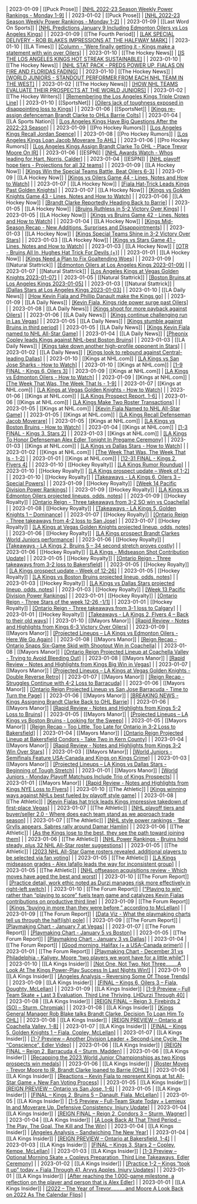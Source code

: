 | 2023-01-09 | [[Puck Prose]] | [[NHL 2022-23 Season Weekly Power Rankings - Monday 1-9]](https://puckprose.com/2023/01/09/nhl-2022-2023-power-rankings-monday-1-9/) |
| 2023-01-02 | [[Puck Prose]] | [[NHL 2022-23 Season Weekly Power Rankings - Monday 1-2]](https://puckprose.com/2023/01/02/nhl-2022-23-season-weekly-power-rankings-monday-1-2/) |
| 2023-01-09 | [[Last Word On Sports]] | [[NHL Predictions January 9 Including Edmonton Oilers vs Los Angeles Kings]](https://lastwordonsports.com/hockey/2023/01/09/nhl-predictions-jan-9-oilers-vs-kings/) |
| 2023-01-09 | [[The Fourth Period]] | [[LAK SPECIAL DELIVERY - ROB BLAKES IMPRESSIONS AT THE HALFWAY MARK]](https://www.thefourthperiod.com/bernstein/lak-special-delivery-rob-blakes-impressions-at-the-halfway-mark) |
| 2023-01-10 | [[LA Times]] | [[Column - ‘Were finally getting it - Kings make a statement with win over Oilers]](https://www.latimes.com/sports/hockey/story/2023-01-10/kings-make-statement-with-win-over-oilers-connor-mcdavid) |
| 2023-01-10 | [[The Hockey News]] | [[IS THE LOS ANGELES KINGS HOT STREAK SUSTAINABLE]](https://thehockeynews.com/news/is-the-los-angeles-kings-hot-streak-sustainable) |
| 2023-01-10 | [[The Hockey News]] | [[NHL STAT PACK - PREDS POWER UP, FIALAS ON FIRE AND FLORIDAS FADING]](https://thehockeynews.com/news/nhl-stat-pack-preds-power-up-fialas-on-fire-and-floridas-fading) |
| 2023-01-10 | [[The Hockey News]] | [[WORLD JUNIORS - STANDOUT PERFORMER FROM EACH NHL TEAM IN THE WEST]](https://thehockeynews.com/news/world-juniors-standout-performer-from-each-nhl-team-in-the-west) |
| 2023-01-02 | [[The Hockey News]] | [[HOW NHL TEAMS EVALUATE THEIR PROSPECTS AT THE WORLD JUNIORS]](https://thehockeynews.com/news/how-nhl-teams-evaluate-their-prospects-at-the-world-juniors) |
| 2023-01-02 | [[The Hockey Writers]] | [[Remembering the Los Angeles Kings Triple Crown Line]](https://thehockeywriters.com/remembering-the-los-angeles-kings-prolific-triple-crown-line/) |
| 2023-01-10 | [[SportsNet]] | [[Oilers lack of toughness exposed in disappointing loss to Kings]](https://www.sportsnet.ca/nhl/article/oilers-lack-of-toughness-exposed-in-disappointing-loss-to-kings/) |
| 2023-01-06 | [[SportsNet]] | [[Kings re-assign defenceman Brandt Clarke to OHLs Barrie Colts]](https://www.sportsnet.ca/nhl/article/kings-re-assign-defenceman-brandt-clarke-to-ohls-barrie-colts/) |
| 2023-01-04 | [[LA Sports Nation]] | [[Los Angeles Kings Have Big Questions After the 2022-23 Season]](https://laxsportsnation.com/2023/01/04/los-angeles-kings-have-big-questions-after-the-2022-23-season/) |
| 2023-01-09 | [[Pro Hockey Rumors]] | [[Los Angeles Kings Recall Jordan Spence]](https://www.prohockeyrumors.com/2023/01/los-angeles-kings-recall-jordan-spence.html) |
| 2023-01-08 | [[Pro Hockey Rumors]] | [[Los Angeles Kings Loan Jacob Moverare To AHL]](https://www.prohockeyrumors.com/2023/01/los-angeles-kings-recall-jacob-moverare.html) |
| 2023-01-06 | [[Pro Hockey Rumors]] | [[Los Angeles Kings Assign Brandt Clarke To OHL - Place Trevor Moore On IR]](https://www.prohockeyrumors.com/2023/01/los-angeles-kings-expected-to-assign-brant-clarke-to-ohl.html) |
| 2023-01-06 | [[ESPN]] | [[NHL Awards Watch - Whos leading for Hart, Norris, Calder]](https://www.espn.com/nhl/insider/story/_/id/35387382/nhl-awards-watch-leading-hart-norris-calder) |
| 2023-01-04 | [[ESPN]] | [[NHL playoff hope tiers - Projections for all 32 teams]](https://www.espn.com/nhl/insider/story/_/id/35371509/nhl-playoff-hope-tiers-projections-all-32-teams) |
| 2023-01-09 | [[LA Hockey Now]] | [[Kings Win the Special Teams Battle, Beat Oilers 6-3]](https://www.lahockeynow.com/2023/01/09/los-angeles-kings-win-the-special-teams-battle-beat-edmonton-oilers-6-3) |
| 2023-01-09 | [[LA Hockey Now]] | [[Kings vs Oilers Game 44 - Lines, Notes and How to Watch]](https://www.lahockeynow.com/2023/01/09/los-angeles-kings-vs-edmonton-oilers-game-44-lines-notes--how-to-watch) |
| 2023-01-07 | [[LA Hockey Now]] | [[Fiala Hat-Trick Leads Kings Past Golden Knights]](https://www.lahockeynow.com/2023/01/07/fiala-hat-trick-leads-los-angeles-kings-past-vegas-golden-knights) |
| 2023-01-07 | [[LA Hockey Now]] | [[Kings vs Golden Knights Game 43 - Lines, Notes and How to Watch]](https://www.lahockeynow.com/2023/01/07/los-angeles-kings-vs-vegas-golden-knights-game-43-lines-notes--how-to-watch) |
| 2023-01-06 | [[LA Hockey Now]] | [[Brandt Clarke Reportedly Heading Back to Barrie]](https://www.lahockeynow.com/2023/01/06/brandt-clarke-reportedly-heading-back-to-barrie) |
| 2023-01-05 | [[LA Hockey Now]] | [[Bruins Ruthless in 5-2 Victory Over Kings]](https://www.lahockeynow.com/2023/01/05/boston-bruins-ruthless-in-5-2-victory-over-the-los-angeles-kings) |
| 2023-01-05 | [[LA Hockey Now]] | [[Kings vs Bruins Game 42 - Lines, Notes and How to Watch]](https://www.lahockeynow.com/2023/01/05/los-angeles-kings-vs-boston-bruins-game-42-lines-notes--how-to-watch) |
| 2023-01-04 | [[LA Hockey Now]] | [[Kings Mid-Season Recap - New Additions, Surprises and Disappointments]](https://www.lahockeynow.com/2023/01/04/los-angeles-kings-mid-season-recap-new-additions-surprises--disappointments) |
| 2023-01-03 | [[LA Hockey Now]] | [[Kings Special Teams Shine in 3-2 Victory Over Stars]](https://www.lahockeynow.com/2023/01/03/los-angeles-kings-special-teams-shine-in-3-2-victory-over-dallas-stars) |
| 2023-01-03 | [[LA Hockey Now]] | [[Kings vs Stars Game 41 - Lines, Notes and How to Watch]](https://www.lahockeynow.com/2023/01/03/los-angeles-kings-vs-dallas-stars-game-41-lines-notes--how-to-watch) |
| 2023-01-03 | [[LA Hockey Now]] | [[OTR - Bruins All In, Hughes Hat Trick For Devils (+)]](https://www.lahockeynow.com/2023/01/03/nhl-trade-talk-bruins-all-in-hughes-hat-trick) |
| 2023-01-01 | [[LA Hockey Now]] | [[Kings Need a Plan to Fix Goaltending Woes]](https://www.lahockeynow.com/2023/01/01/los-angeles-kings-need-a-plan-to-fix-goaltending-woes) |
| 2023-01-09 | [[Natural Stattrick]] | [[Edmonton Oilers at Los Angeles Kings 2023-01-09]](https://www.naturalstattrick.com/game.php?season=20222023&game=20647) |
| 2023-01-07 | [[Natural Stattrick]] | [[Los Angeles Kings at Vegas Golden Knights 2023-01-07]](https://www.naturalstattrick.com/game.php?season=20222023&game=20635) |
| 2023-01-05 | [[Natural Stattrick]] | [[Boston Bruins at Los Angeles Kings 2023-01-05]](https://www.naturalstattrick.com/game.php?season=20222023&game=20621) |
| 2023-01-03 | [[Natural Stattrick]] | [[Dallas Stars at Los Angeles Kings 2023-01-03]](https://www.naturalstattrick.com/game.php?season=20222023&game=20608) |
| 2023-01-10 | [[LA Daily News]] | [[How Kevin Fiala and Phillip Danault make the Kings go]](https://www.dailynews.com/2023/01/10/how-kevin-fiala-and-phillip-danault-make-the-kings-go/) |
| 2023-01-09 | [[LA Daily News]] | [[Kevin Fiala, Kings ride power surge past Oilers]](https://www.dailynews.com/2023/01/09/kevin-fiala-kings-ride-power-surge-past-oilers/) |
| 2023-01-08 | [[LA Daily News]] | [[Kings shoot for more payback against Oilers]](https://www.dailynews.com/2023/01/08/kings-try-for-more-payback-against-oilers/) |
| 2023-01-06 | [[LA Daily News]] | [[Kings continue challenging run in Las Vegas]](https://www.dailynews.com/2023/01/06/kings-continue-challenging-run-in-las-vegas/) |
| 2023-01-05 | [[LA Daily News]] | [[Kings stumble against Bruins in third period]](https://www.dailynews.com/2023/01/05/kings-stumble-against-bruins-in-third-period/) |
| 2023-01-05 | [[LA Daily News]] | [[Kings Kevin Fiala named to NHL All-Star Game]](https://www.dailynews.com/2023/01/05/kings-kevin-fiala-named-to-nhl-all-star-game/) |
| 2023-01-04 | [[LA Daily News]] | [[Pheonix Copley leads Kings against NHL-best Boston Bruins]](https://www.dailynews.com/2023/01/04/pheonix-copley-leads-kings-against-nhl-best-boston-bruins/) |
| 2023-01-03 | [[LA Daily News]] | [[Kings take down another high-profile opponent in Stars]](https://www.dailynews.com/2023/01/03/kings-take-down-another-high-profile-opponent-in-stars/) |
| 2023-01-02 | [[LA Daily News]] | [[Kings look to rebound against Central-leading Dallas]](https://www.dailynews.com/2023/01/02/kings-look-to-rebound-against-central-leading-dallas/) |
| 2023-01-10 | [[Kings at NHL.com]] | [[LA Kings vs San Jose Sharks - How to Watch]](https://www.nhl.com/kings/news/la-kings-vs-san-jose-sharks-how-to-watch/c-339798480) |
| 2023-01-10 | [[Kings at NHL.com]] | [[1-9 FINAL - Kings 6, Oilers 3]](https://www.nhl.com/kings/news/19-final---kings-6-oilers-3/c-339764540) |
| 2023-01-09 | [[Kings at NHL.com]] | [[LA Kings vs Edmonton Oilers - How to Watch]](https://www.nhl.com/kings/news/la-kings-vs-edmonton-oilers-how-to-watch/c-339735134) |
| 2023-01-09 | [[Kings at NHL.com]] | [[The Week That Was, The Week That Is - 1-9]](https://www.nhl.com/kings/news/the-week-that-was-the-week-that-is---19/c-339727720) |
| 2023-01-07 | [[Kings at NHL.com]] | [[LA Kings at Vegas Golden Knights - How to Watch]](https://www.nhl.com/kings/news/la-kings--vegas-golden-knights-how-to-watch/c-339650910) |
| 2023-01-06 | [[Kings at NHL.com]] | [[LA Kings Prospect Report, 1-6]](https://www.nhl.com/kings/news/la-kings-prospect-report-16/c-339619764) |
| 2023-01-06 | [[Kings at NHL.com]] | [[LA Kings Make Two Roster Transactions]](https://www.nhl.com/kings/news/la-kings-make-two-roster-transactions/c-339619332) |
| 2023-01-05 | [[Kings at NHL.com]] | [[Kevin Fiala Named to NHL All-Star Game]](https://www.nhl.com/kings/news/kevin-fiala-named-to-nhl-all-star-game/c-339563474) |
| 2023-01-05 | [[Kings at NHL.com]] | [[LA Kings Recall Defenseman Jacob Moverare]](https://www.nhl.com/kings/news/la-kings-recall-defenseman-jacob-moverare/c-339563390) |
| 2023-01-05 | [[Kings at NHL.com]] | [[LA Kings vs Boston Bruins - How to Watch]](https://www.nhl.com/kings/news/la-kings-vs-boston-bruins-how-to-watch/c-339556216) |
| 2023-01-04 | [[Kings at NHL.com]] | [[1-3 FINAL - Kings 3, Stars 2]](https://www.nhl.com/kings/news/13-final---kings-3-stars-2/c-339529668) |
| 2023-01-03 | [[Kings at NHL.com]] | [[LA Kings To Honor Defenseman Alex Edler Tonight In Pregame Ceremony]](https://www.nhl.com/kings/news/la-kings-to-honor-defenseman-alex-edler-tonight-in-pregame-ceremony/c-339476876) |
| 2023-01-03 | [[Kings at NHL.com]] | [[LA Kings vs Dallas Stars - How to Watch]](https://www.nhl.com/kings/news/la-kings-vs-dallas-stars-how-to-watch/c-339471390) |
| 2023-01-02 | [[Kings at NHL.com]] | [[The Week That Was, The Week That Is - 1-2]](https://www.nhl.com/kings/news/the-week-that-was-the-week-that-is---12/c-339446498) |
| 2023-01-01 | [[Kings at NHL.com]] | [[12-31 FINAL - Kings 2, Flyers 4]](https://www.nhl.com/kings/news/1231-final---kings-2-flyers-4/c-339416664) |
| 2023-01-10 | [[Hockey Royalty]] | [[LA Kings Rumor Roundup]](https://hockeyroyalty.com/2023/01/10/la-kings-rumor-roundup/) |
| 2023-01-10 | [[Hockey Royalty]] | [[LA Kings prospect update – Week of 1-2]](https://hockeyroyalty.com/2023/01/10/la-kings-prospect-update-week-of-1-2/) |
| 2023-01-10 | [[Hockey Royalty]] | [[Takeaways - LA Kings 6, Oilers 3 – Special Powers]](https://hockeyroyalty.com/2023/01/10/takeaways-la-kings-6-oilers-3-special-powers/) |
| 2023-01-09 | [[Hockey Royalty]] | [[Week 14 Pacific Division Power Rankings]](https://hockeyroyalty.com/2023/01/09/week-14-pacific-division-power-rankings/) |
| 2023-01-09 | [[Hockey Royalty]] | [[LA Kings vs Edmonton Oilers projected lineups, odds, notes]](https://hockeyroyalty.com/2023/01/09/la-kings-vs-edmonton-oilers-projected-lineups-odds-notes/) |
| 2023-01-09 | [[Hockey Royalty]] | [[Ontario Reign - Three takeaways from 3-2 SO win vs Coachella]](https://hockeyroyalty.com/2023/01/09/ontario-reign-three-takeaways-from-3-2-so-win-vs-coachella/) |
| 2023-01-08 | [[Hockey Royalty]] | [[Takeaways - LA Kings 5, Golden Knights 1 – Dominance]](https://hockeyroyalty.com/2023/01/08/takeaways-la-kings-5-golden-knights-1-dominance/) |
| 2023-01-07 | [[Hockey Royalty]] | [[Ontario Reign - Three takeaways from 4-2 loss to San Jose]](https://hockeyroyalty.com/2023/01/07/ontario-reign-three-takeaways-from-4-2-loss-to-san-jose/) |
| 2023-01-07 | [[Hockey Royalty]] | [[LA Kings at Vegas Golden Knights projected lineup, odds, notes]](https://hockeyroyalty.com/2023/01/07/la-kings-at-vegas-golden-knights-projected-lineup-odds-notes/) |
| 2023-01-06 | [[Hockey Royalty]] | [[LA Kings prospect Brandt Clarkes World Juniors performance]](https://hockeyroyalty.com/2023/01/06/la-kings-prospect-brandt-clarkes-world-juniors-performance/) |
| 2023-01-06 | [[Hockey Royalty]] | [[Takeaways - LA Kings 2, Bruins 5 – 34 second stretch proves costly]](https://hockeyroyalty.com/2023/01/06/takeaways-la-kings-2-bruins-5-34-second-stretch-proves-costly/) |
| 2023-01-06 | [[Hockey Royalty]] | [[LA Kings - Midseason Shot Contribution Update]](https://hockeyroyalty.com/2023/01/06/la-kings-midseason-shot-contribution-update/) |
| 2023-01-05 | [[Hockey Royalty]] | [[Ontario Reign - Three takeaways from 3-2 loss to Bakersfield]](https://hockeyroyalty.com/2023/01/05/ontario-reign-three-takeaways-from-3-2-loss-to-bakersfield-2/) |
| 2023-01-05 | [[Hockey Royalty]] | [[LA Kings prospect update – Week of 12-26]](https://hockeyroyalty.com/2023/01/05/la-kings-prospect-update-week-of-12-26/) |
| 2023-01-05 | [[Hockey Royalty]] | [[LA Kings vs Boston Bruins projected lineup, odds, notes]](https://hockeyroyalty.com/2023/01/05/la-kings-vs-boston-bruins-projected-lineup-odds-notes/) |
| 2023-01-03 | [[Hockey Royalty]] | [[LA Kings vs Dallas Stars projected lineup, odds, notes]](https://hockeyroyalty.com/2023/01/03/la-kings-vs-dallas-stars-projected-lineup-odds-notes/) |
| 2023-01-03 | [[Hockey Royalty]] | [[Week 13 Pacific Division Power Rankings]](https://hockeyroyalty.com/2023/01/03/week-13-pacific-division-power-rankings/) |
| 2023-01-01 | [[Hockey Royalty]] | [[Ontario Reign - Three Stars of the week 12-26 -1/1]](https://hockeyroyalty.com/2023/01/03/ontario-reign-three-stars-of-the-week-12-26-1-1/) |
| 2023-01-01 | [[Hockey Royalty]] | [[Ontario Reign - Three takeaways from 3-1 loss to Calgary]](https://hockeyroyalty.com/2023/01/01/ontario-reign-three-takeaways-from-3-1-loss-to-calgary/) |
| 2023-01-01 | [[Hockey Royalty]] | [[Takeaways - LA Kings 2, Flyers 4 – Back to their old ways]](https://hockeyroyalty.com/2023/01/01/takeaways-la-kings-2-flyers-4-back-to-their-old-ways/) |
| 2023-01-10 | [[Mayors Manor]] | [[Rapid Review - Notes and Highlights from Kings 6-3 Victory Over Oilers]](https://mayorsmanor.com/2023/01/rapid-review-notes-and-highlights-from-kings-6-3-victory-over-oilers/) |
| 2023-01-09 | [[Mayors Manor]] | [[Projected Lineups – LA Kings vs Edmonton Oilers - Here We Go Again]](https://mayorsmanor.com/2023/01/projected-lineups-la-kings-vs-edmonton-oilers-here-we-go-again/) |
| 2023-01-08 | [[Mayors Manor]] | [[Reign Recap - Ontario Snaps Six-Game Skid with Shootout Win in Coachella]](https://mayorsmanor.com/2023/01/reign-recap-ontario-beats-coachella-in-a-shootout-snap-six-game-losing-streak/) |
| 2023-01-08 | [[Mayors Manor]] | [[Ontario Reign Projected Lineup at Coachella Valley - Trying to Avoid Bleeding Out]](https://mayorsmanor.com/2023/01/ontario-reign-projected-lineup-at-coachella-valley-trying-to-avoid-bleeding-out/) |
| 2023-01-08 | [[Mayors Manor]] | [[Rapid Review - Notes and Highlights from Kings Big Win in Vegas]](https://mayorsmanor.com/2023/01/rapid-review-notes-and-highlights-from-kings-big-win-in-vegas/) |
| 2023-01-07 | [[Mayors Manor]] | [[Projected Lineups – LA Kings at Vegas Golden Knights - Double Reverse Retro]](https://mayorsmanor.com/2023/01/projected-lineups-la-kings-at-vegas-golden-knights-double-reverse-retro/) |
| 2023-01-07 | [[Mayors Manor]] | [[Reign Recap - Struggles Continue with 4-2 Loss to Barracuda]](https://mayorsmanor.com/2023/01/reign-recap-struggles-continue-lose-to-barracuda-4-2/) |
| 2023-01-06 | [[Mayors Manor]] | [[Ontario Reign Projected Lineup vs San Jose Barracuda - Time to Turn the Page]](https://mayorsmanor.com/2023/01/ontario-reign-projected-lineup-vs-san-jose-barracuda-time-to-turn-the-page/) |
| 2023-01-06 | [[Mayors Manor]] | [[BREAKING NEWS - Kings Assigning Brandt Clarke Back to OHL Barrie]](https://mayorsmanor.com/2023/01/breaking-news-kings-assigning-brandt-clarke-back-to-ohl-barrie/) |
| 2023-01-06 | [[Mayors Manor]] | [[Rapid Review - Notes and Highlights from Kings 5-2 Loss to Bruins]](https://mayorsmanor.com/2023/01/rapid-review-notes-and-highlights-from-kings-5-2-loss-to-bruins/) |
| 2023-01-05 | [[Mayors Manor]] | [[Projected Lineups – LA Kings vs Boston Bruins - Looking for the Sweep]](https://mayorsmanor.com/2023/01/projected-lineups-la-kings-vs-boston-bruins-looking-for-the-sweep/) |
| 2023-01-05 | [[Mayors Manor]] | [[Reign Recap - Too Little, Too Late for Ontario in 3-2 Loss to Bakersfield]](https://mayorsmanor.com/2023/01/reign-recap-too-little-too-late-for-ontario-as-they-fell-to-bakersfield-3-2/) |
| 2023-01-04 | [[Mayors Manor]] | [[Ontario Reign Projected Lineup at Bakersfield Condors - Take Two in Kern County]](https://mayorsmanor.com/2023/01/ontario-reign-projected-lineup-at-bakersfield-condors-take-two-kern-county/) |
| 2023-01-04 | [[Mayors Manor]] | [[Rapid Review - Notes and Highlights from Kings 3-2 Win Over Stars]](https://mayorsmanor.com/2023/01/rapid-review-notes-and-highlights-from-kings-3-2-win-over-stars/) |
| 2023-01-03 | [[Mayors Manor]] | [[World Juniors - Semifinals Feature USA-Canada and Kings on Kings Crime]](https://mayorsmanor.com/2023/01/world-juniors-semifinals-feature-usa-canada-and-kings-on-kings-crime/) |
| 2023-01-03 | [[Mayors Manor]] | [[Projected Lineups – LA Kings vs Dallas Stars - Beginning of Tough Stretch]](https://mayorsmanor.com/2023/01/projected-lineups-la-kings-vs-dallas-stars-beginning-of-tough-stretch/) |
| 2023-01-01 | [[Mayors Manor]] | [[World Juniors - Monday Playoff Matchups Include Trio of Kings Prospects]](https://mayorsmanor.com/2023/01/world-juniors-monday-playoff-matchups-include-trio-of-kings-prospects/) |
| 2023-01-01 | [[Mayors Manor]] | [[Rapid Review - Notes and Highlights from Kings NYE Loss to Flyers]](https://mayorsmanor.com/2023/01/rapid-review-notes-and-highlights-from-kings-nye-loss-to-flyers/) |
| 2023-01-10 | [[The Athletic]] | [[Kings winning ways against NHLs best fueled by playoff style game]](https://theathletic.com/4077708/2023/01/10/los-angeles-kings-playoffs-oilers/) |
| 2023-01-08 | [[The Athletic]] | [[Kevin Fialas hat trick leads Kings impressive takedown of first-place Vegas]](https://theathletic.com/4067915/2023/01/08/kings-defeat-first-place-golden-knights/) |
| 2023-01-07 | [[The Athletic]] | [[NHL playoff tiers and buyer/seller 2.0 - Where does each team stand as we approach trade season]](https://theathletic.com/4063275/2023/01/07/nhl-trade-deadline-buyer-seller-playoff-tiers-revisited/) |
| 2023-01-07 | [[The Athletic]] | [[NHL style power rankings - ‘Bear Grylls appears, Sabres rally around Damar Hamlin]](https://theathletic.com/4043552/2023/01/07/nhl-style-power-rankings-bear-grylls-damar-hamlin/) |
| 2023-01-06 | [[The Athletic]] | [[As the Kings lose to the best, they see the path toward joining them]](https://theathletic.com/4064894/2023/01/06/kings-bruins-fiala-mclellan/) |
| 2023-01-06 | [[The Athletic]] | [[NHL Power Rankings - Bruins hold steady, plus 32 NHL All-Star roster suggestions]](https://theathletic.com/4063494/2023/01/06/nhl-power-rankings-10/) |
| 2023-01-05 | [[The Athletic]] | [[2023 NHL All-Star Game rosters revealed, additional players to be selected via fan voting]](https://theathletic.com/4062632/2023/01/05/2023-nhl-all-star-game-rosters/) |
| 2023-01-05 | [[The Athletic]] | [[LA Kings midseason grades - Alex Iafallo leads the way for inconsistent group]](https://theathletic.com/4061210/2023/01/05/kings-midseason-grades-mclellan/) |
| 2023-01-05 | [[The Athletic]] | [[NHL offseason acquisitions review - Which moves have aged the best and worst]](https://theathletic.com/4058806/2023/01/05/nhl-free-agency-trades-grades-review/) |
| 2023-01-10 | [[The Forum Report]] | [[Practice detail, work ethic noted as Durzi manages risk more effectively in right-left switch]](https://theforumreport.com/practice-detail-work-ethic-noted-as-durzi-manages-risk-more-effectively-in-right-left-switch/) |
| 2023-01-10 | [[The Forum Report]] | [[“Playing to win” rather than “playing to score” fuels team game and catalyzes Kevin Fialas contributions on productive third line]](https://theforumreport.com/playing-to-win-rather-than-playing-to-score-fuels-team-game-and-catalyzes-kevin-fialas-contributions-on-productive-third-line/) |
| 2023-01-09 | [[The Forum Report]] | [[Kings “buying in more than they were before,” according to McLellan]](https://theforumreport.com/kings-buying-in-more-than-they-were-before-according-to-mclellan/) |
| 2023-01-09 | [[The Forum Report]] | [[Data Viz - What the playmaking charts tell us through the half(ish) pole]](https://theforumreport.com/data-viz-what-the-playmaking-charts-tell-us-through-the-halfish-pole/) |
| 2023-01-09 | [[The Forum Report]] | [[Playmaking Chart - January 7 at Vegas]](https://theforumreport.com/playmaking-chart-january-7-at-vegas/) |
| 2023-01-07 | [[The Forum Report]] | [[Playmaking Chart - January 5 vs Boston]](https://theforumreport.com/playmaking-chart-january-5-vs-boston/) |
| 2023-01-05 | [[The Forum Report]] | [[Playmaking Chart - January 3 vs Dallas]](https://theforumreport.com/playmaking-chart-january-3-vs-dallas/) |
| 2023-01-04 | [[The Forum Report]] | [[Good morning, Halifax (+ a USA-Canada primer)]](https://theforumreport.com/good-morning-halifax-a-usa-canada-primer/) |
| 2023-01-01 | [[The Forum Report]] | [[Playmaking Chart - December 31 vs Philadelphia - Kaliyev, Moore “two players we wont have for a little while”]](https://theforumreport.com/playmaking-chart-december-31-vs-philadelphia-kaliyev-moore-two-players-we-wont-have-for-a-little-while/) |
| 2023-01-10 | [[LA Kings Insider]] | [[Not One, Not Two, Not Three……..A Look At The Kings Power-Play Success In Last Nights Win!]](https://lakingsinsider.com/2023/01/10/not-one-not-two-not-three-a-look-at-the-kings-power-play-success-in-last-nights-win/) |
| 2023-01-10 | [[LA Kings Insider]] | [[Angeles Analysis – Reversing Some Of Those Trends]](https://lakingsinsider.com/2023/01/10/angeles-analysis-reversing-some-of-those-trends/) |
| 2023-01-09 | [[LA Kings Insider]] | [[FINAL – Kings 6, Oilers 3 – Fiala, Doughty, McLellan]](https://lakingsinsider.com/2023/01/09/final-kings-6-oilers-3-fiala-doughty-mclellan/) |
| 2023-01-09 | [[LA Kings Insider]] | [[1-9 Preview – Full Team Skate + Last 3 Evaluation, Third Line Thriving, LHDurzi Through 40]](https://lakingsinsider.com/2023/01/09/1-9-preview-full-team-skate-last-3-evaluation-third-line-thriving-lhdurzi-through-40/) |
| 2023-01-08 | [[LA Kings Insider]] | [[REIGN FINAL – Reign 3, Firebirds 2 (SO) – Sturm, Chromiak]](https://lakingsinsider.com/2023/01/08/reign-final-reign-3-firebirds-2-so-sturm-chromiak/) |
| 2023-01-08 | [[LA Kings Insider]] | [[Kings General Manager Rob Blake talks Brandt Clarke, Decision To Loan Him To OHL]](https://lakingsinsider.com/2023/01/08/kings-general-manager-rob-blake-talks-brandt-clarke-decision-to-loan-him-to-ohl/) |
| 2023-01-08 | [[LA Kings Insider]] | [[REIGN PREVIEW – Ontario at Coachella Valley, 1-8]](https://lakingsinsider.com/2023/01/08/reign-preview-ontario-at-coachella-valley-1-8/) |
| 2023-01-07 | [[LA Kings Insider]] | [[FINAL – Kings 5, Golden Knights 1 – Fiala, Copley, McLellan]](https://lakingsinsider.com/2023/01/07/final-kings-5-golden-knights-1-fiala-copley-mclellan/) |
| 2023-01-07 | [[LA Kings Insider]] | [[1-7 Preview – Another Division Leader + Second-Line Cycle, The “Conscience”, Edler Video]](https://lakingsinsider.com/2023/01/07/1-7-preview-another-division-leader-second-line-cycle-the-conscience-edler-video/) |
| 2023-01-06 | [[LA Kings Insider]] | [[REIGN FINAL – Reign 2, Barracuda 4 – Sturm, Madden]](https://lakingsinsider.com/2023/01/06/reign-final-reign-2-barracuda-4-sturm-madden/) |
| 2023-01-06 | [[LA Kings Insider]] | [[Recapping the 2023 World Junior Championships as two Kings prospects win medals]](https://lakingsinsider.com/2023/01/06/recapping-the-2023-world-junior-championships-as-two-kings-prospects-win-medals/) |
| 2023-01-06 | [[LA Kings Insider]] | [[Roster Moves - Trevor Moore to IR, Brandt Clarke loaned to Barrie (OHL)]](https://lakingsinsider.com/2023/01/06/roster-moves-trevor-moore-to-ir-brandt-clarke-loaned-to-barrie-ohl/) |
| 2023-01-06 | [[LA Kings Insider]] | [[Reactions – Kevin Fiala to represent Kings at 1st All-Star Game + New Fan Voting Process]](https://lakingsinsider.com/2023/01/06/reactions-kevin-fiala-to-represent-kings-at-1st-all-star-game-new-fan-voting-process/) |
| 2023-01-05 | [[LA Kings Insider]] | [[REIGN PREVIEW – Ontario vs San Jose, 1-6]](https://lakingsinsider.com/2023/01/06/reign-preview-ontario-vs-san-jose-1-6/) |
| 2023-01-05 | [[LA Kings Insider]] | [[FINAL – Kings 2, Bruins 5 – Danault, Fiala, McLellan]](https://lakingsinsider.com/2023/01/05/final-kings-2-bruins-5-danault-fiala-mclellan/) |
| 2023-01-05 | [[LA Kings Insider]] | [[1-5 Preview – Full-Team Skate Today + Lemieux In and Moverare Up, Defensive Consistency, Injury Update]](https://lakingsinsider.com/2023/01/05/1-5-preview-full-team-skate-today-lemieux-in-moverare-up-defensive-consistency-injury-update/) |
| 2023-01-04 | [[LA Kings Insider]] | [[REIGN FINAL – Reign 2, Condors 3 – Sturm, Wagner]](https://lakingsinsider.com/2023/01/04/reign-final-reign-2-condors-3-sturm-wagner/) |
| 2023-01-04 | [[LA Kings Insider]] | [[A Look Back At That Third Period – The Play, The Goal, The Kill and The Win]](https://lakingsinsider.com/2023/01/04/a-look-back-at-that-third-period-the-play-the-goal-the-kill-the-win/) |
| 2023-01-04 | [[LA Kings Insider]] | [[Angeles Analysis – Sandwiching The New Year]](https://lakingsinsider.com/2023/01/04/angeles-analysis-sandwiching-the-new-year/) |
| 2023-01-04 | [[LA Kings Insider]] | [[REIGN PREVIEW – Ontario at Bakersfield, 1-4]](https://lakingsinsider.com/2023/01/04/reign-preview-ontario-at-bakersfield-1-4/) |
| 2023-01-03 | [[LA Kings Insider]] | [[FINAL – Kings 3, Stars 2 – Copley, Kempe, McLellan]](https://lakingsinsider.com/2023/01/03/final-kings-3-stars-2-copley-kempe-mclellan/) |
| 2023-01-03 | [[LA Kings Insider]] | [[1-3 Preview – Optional Morning Skate + Copleys Preparation, Third Line Takeaways, Edler Ceremony]](https://lakingsinsider.com/2023/01/03/1-3-preview-optional-morning-skate-copleys-preparation-third-line-takeaways-edler-ceremony/) |
| 2023-01-02 | [[LA Kings Insider]] | [[Practice 1-2 – Kings “took it up” today + Fiala Through 41, Arvys Apples, Injury Updates]](https://lakingsinsider.com/2023/01/02/practice-1-2-kings-took-it-up-today-fiala-through-41-arvys-apples-injury-updates/) |
| 2023-01-01 | [[LA Kings Insider]] | [[After reaching the 1,000-game milestone, a reflection on the player and person that is Alex Edler]](https://lakingsinsider.com/2023/01/01/after-reaching-the-1000-game-milestone-a-reflection-on-the-player-and-person-that-is-alex-edler/) |
| 2023-01-01 | [[LA Kings Insider]] | [[2022 – The Year of Trevor……….and Moore A Look Back on 2022 As The Calendar Flips]](https://lakingsinsider.com/2023/01/01/2022-the-year-of-trevor-and-moore-a-look-back-on-2022-as-the-calendar-flips/) |

